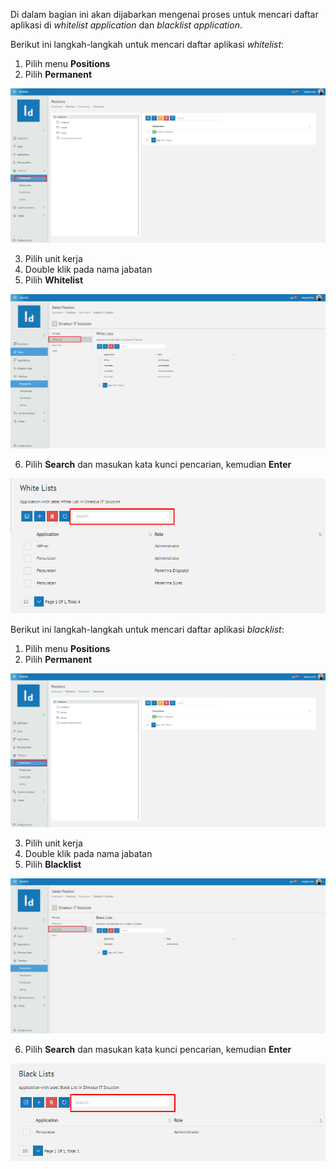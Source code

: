 Di dalam bagian ini akan dijabarkan mengenai proses untuk mencari daftar aplikasi di *whitelist application* 
dan *blacklist application*.

Berikut ini langkah-langkah untuk mencari daftar aplikasi *whitelist*:

1. Pilih menu **Positions**
2. Pilih **Permanent**

![Gambar](_static/Gambar5.1.5.3_1.png/?sanitize=true)

3. Pilih unit kerja
4. Double klik pada nama jabatan
5. Pilih **Whitelist**

![Gambar](_static/Gambar5.1.5.3_2.png/?sanitize=true)

6. Pilih **Search** dan masukan kata kunci pencarian, kemudian **Enter**

![Gambar](_static/Gambar5.1.5.3_3.png/?sanitize=true)

Berikut ini langkah-langkah untuk mencari daftar aplikasi *blacklist*:

1. Pilih menu **Positions**
2. Pilih **Permanent**

![Gambar](_static/Gambar5.1.5.3_4.png/?sanitize=true)

3. Pilih unit kerja
4. Double klik pada nama jabatan
5. Pilih **Blacklist**

![Gambar](_static/Gambar5.1.5.3_5.png/?sanitize=true)

6. Pilih **Search** dan masukan kata kunci pencarian, kemudian **Enter**

![Gambar](_static/Gambar5.1.5.3_6.png/?sanitize=true)